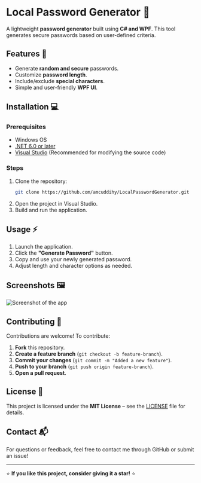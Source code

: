 # Local Password Generator 🔑

A lightweight **password generator** built using **C# and WPF**. This tool generates secure passwords based on user-defined criteria.

## Features 🚀
- Generate **random and secure** passwords.
- Customize **password length**.
- Include/exclude **special characters**.
- Simple and user-friendly **WPF UI**.

## Installation 💻

### **Prerequisites**
- Windows OS
- [.NET 6.0 or later](https://dotnet.microsoft.com/en-us/download)
- [Visual Studio](https://visualstudio.microsoft.com/) (Recommended for modifying the source code)

### **Steps**
1. Clone the repository:
   ```sh
   git clone https://github.com/amcuddihy/LocalPasswordGenerator.git

2. Open the project in Visual Studio.
3. Build and run the application.

## Usage ⚡
1. Launch the application.
2. Click the **"Generate Password"** button.
3. Copy and use your newly generated password.
4. Adjust length and character options as needed.

## Screenshots 🖼️
![Screenshot of the app](PasswordGeneratorScreenshot.png)

## Contributing 🤝
Contributions are welcome! To contribute:
1. **Fork** this repository.
2. **Create a feature branch** (`git checkout -b feature-branch`).
3. **Commit your changes** (`git commit -m "Added a new feature"`).
4. **Push to your branch** (`git push origin feature-branch`).
5. **Open a pull request**.

## License 📜
This project is licensed under the **MIT License** – see the [LICENSE](LICENSE) file for details.

## Contact 📬
For questions or feedback, feel free to contact me through GitHub or submit an issue!

---

⭐ **If you like this project, consider giving it a star!** ⭐